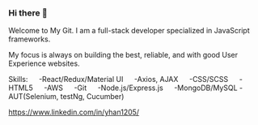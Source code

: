 ### Hi there 👋

Welcome to My Git.
I am a full-stack developer specialized in JavaScript frameworks. 

My focus is always on building the best, reliable, and with good User Experience websites.

Skills:
  -React/Redux/Material UI
  -Axios, AJAX
  -CSS/SCSS
  -HTML5
  -AWS
  -Git
  -Node.js/Express.js
  -MongoDB/MySQL
  -AUT(Selenium, testNg, Cucumber)
  
https://www.linkedin.com/in/yhan1205/

<!--
**yhan0704/yhan0704** is a ✨ _special_ ✨ repository because its `README.md` (this file) appears on your GitHub profile.

Here are some ideas to get you started:

- 🔭 I’m currently working on ...
- 🌱 I’m currently learning ...
- 👯 I’m looking to collaborate on ...
- 🤔 I’m looking for help with ...
- 💬 Ask me about ...
- 📫 How to reach me: ...
- 😄 Pronouns: ...
- ⚡ Fun fact: ...
-->

